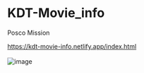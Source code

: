 # KDT-Movie_info
 Posco Mission

https://kdt-movie-info.netlify.app/index.html
</br>
</br>
![image](https://user-images.githubusercontent.com/78632299/176986276-4ed1091c-8686-4c7e-aa63-81b8359a21cd.png)
